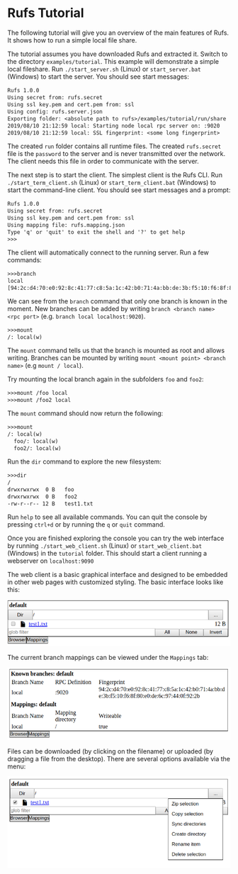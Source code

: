 Rufs Tutorial
=============
The following tutorial will give you an overview of the main features of Rufs. It shows how to run a simple local file share.

The tutorial assumes you have downloaded Rufs and extracted it. Switch to the directory `examples/tutorial`. This example will demonstrate a simple local fileshare. Run `./start_server.sh` (Linux) or `start_server.bat` (Windows) to start the server. You should see start messages:
```
Rufs 1.0.0
Using secret from: rufs.secret
Using ssl key.pem and cert.pem from: ssl
Using config: rufs.server.json
Exporting folder: <absolute path to rufs>/examples/tutorial/run/share
2019/08/10 21:12:59 local: Starting node local rpc server on: :9020
2019/08/10 21:12:59 local: SSL fingerprint: <some long fingerprint>
```
The created `run` folder contains all runtime files. The created `rufs.secret` file is the `password` to the server and is never transmitted over the network. The client needs this file in order to communicate with the server.

The next step is to start the client. The simplest client is the Rufs CLI. Run `./start_term_client.sh` (Linux) or `start_term_client.bat` (Windows) to start the command-line client. You should see start messages and a prompt:
```
Rufs 1.0.0
Using secret from: rufs.secret
Using ssl key.pem and cert.pem from: ssl
Using mapping file: rufs.mapping.json
Type 'q' or 'quit' to exit the shell and '?' to get help
>>>
```
The client will automatically connect to the running server. Run a few commands:
```
>>>branch
local [94:2c:d4:70:e0:92:8c:41:77:c8:5a:1c:42:b0:71:4a:bb:de:3b:f5:10:f6:8f:80:e0:de:6c:97:44:0f:92:2b]
```
We can see from the `branch` command that only one branch is known in the moment. New branches can be added by writing `branch <branch name> <rpc port>` (e.g. `branch local localhost:9020`).
```
>>>mount
/: local(w)
```
The `mount` command tells us that the branch is mounted as root and allows writing. Branches can be mounted by writing `mount <mount point> <branch name>` (e.g `mount / local`).

Try mounting the local branch again in the subfolders `foo` and `foo2`:
```
>>>mount /foo local
>>>mount /foo2 local
```
The `mount` command should now return the following:
```
>>>mount
/: local(w)
  foo/: local(w)
  foo2/: local(w)  
```
Run the `dir` command to explore the new filesystem:
```
>>>dir
/
drwxrwxrwx  0 B   foo
drwxrwxrwx  0 B   foo2
-rw-r--r-- 12 B   test1.txt
```
Run `help` to see all available commands. You can quit the console by pressing `ctrl+d` or by running the `q` or `quit` command.

Once you are finished exploring the console you can try the web interface by running `./start_web_client.sh` (Linux) or `start_web_client.bat` (Windows) in the `tutorial` folder. This should start a client running a webserver on `localhost:9090`

The web client is a basic graphical interface and designed to be embedded in other web pages with customized styling. The basic interface looks like this:

![](webclient_browser.png)

The current branch mappings can be viewed under the `Mappings` tab:

![](webclient_mappings.png)

Files can be downloaded (by clicking on the filename) or uploaded (by dragging a file from the desktop). There are several options available via the menu:

![](webclient_menu.png)
